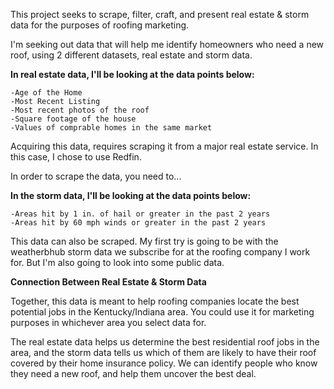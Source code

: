 This project seeks to scrape, filter, craft, and present real estate & storm data for 
the purposes of roofing marketing. 

I'm seeking out data that will help me identify homeowners who need
a new roof, using 2 different datasets, real estate and storm data. 

<strong>In real estate data, I'll be looking at the data points below:</strong>
  
    -Age of the Home
    -Most Recent Listing
    -Most recent photos of the roof
    -Square footage of the house
    -Values of comprable homes in the same market

Acquiring this data, requires scraping it from a major real estate service. 
In this case, I chose to use Redfin.

In order to scrape the data, you need to...



<strong>In the storm data,  I'll be looking at the data points below:</strong>

    -Areas hit by 1 in. of hail or greater in the past 2 years
    -Areas hit by 60 mph winds or greater in the past 2 years

This data can also be scraped. My first try is going to be with the weatherbhub storm data we subscribe for at the roofing company I work for. But I'm also going to look into some public data.


<strong>Connection Between Real Estate & Storm Data</strong>

Together, this data is meant to help roofing companies locate the best potential 
jobs in the Kentucky/Indiana area. You could use it for marketing purposes in whichever 
area you select data for.

The real estate data helps us determine the best residential roof jobs in the area, and 
the storm data tells us which of them are likely to have their roof covered by their home 
insurance policy. We can identify people who know they need a new roof, and help them uncover 
the best deal.



